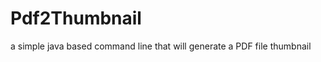 Pdf2Thumbnail
=============

a simple java based command line that will generate a PDF file thumbnail
